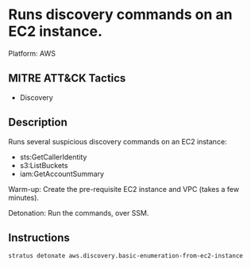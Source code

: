 # Runs discovery commands on an EC2 instance.

Platform: AWS

## MITRE ATT&CK Tactics

- Discovery

## Description


Runs several suspicious discovery commands on an EC2 instance:

- sts:GetCallerIdentity
- s3:ListBuckets
- iam:GetAccountSummary


Warm-up: Create the pre-requisite EC2 instance and VPC (takes a few minutes).

Detonation: Run the commands, over SSM.


## Instructions

```bash title="Detonate me!"
stratus detonate aws.discovery.basic-enumeration-from-ec2-instance
```